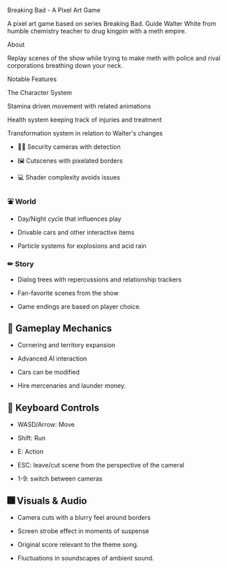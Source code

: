Breaking Bad - A Pixel Art Game

A pixel art game based on series Breaking Bad. Guide Walter White from humble chemistry teacher to drug kingpin with a meth empire.

About

Replay scenes of the show while trying to make meth with police and rival corporations breathing down your neck.

Notable Features

The Character System

Stamina driven movement with related animations

Health system keeping track of injuries and treatment

Transformation system in relation to Walter's changes

- 🕵️‍♀️ Security cameras with detection

- 🖼️ Cutscenes with pixelated borders

- 💻 Shader complexity avoids issues

### ⛲ World

- Day/Night cycle that influences play

- Drivable cars and other interactive items

- Particle systems for explosions and acid rain

### ✏ Story

- Dialog trees with repercussions and relationship trackers

- Fan-favorite scenes from the show

- Game endings are based on player choice.

## 🤵 Gameplay Mechanics

- Cornering and territory expansion

- Advanced AI interaction

- Cars can be modified

- Hire mercenaries and launder money.

## 🎹 Keyboard Controls

- WASD/Arrow: Move

- Shift: Run

- E: Action

- ESC: leave/cut scene from the perspective of the cameral

- 1-9: switch between cameras

## 🎆 Visuals & Audio

- Camera cuts with a blurry feel around borders

- Screen strobe effect in moments of suspense

- Original score relevant to the theme song.

- Fluctuations in soundscapes of ambient sound.